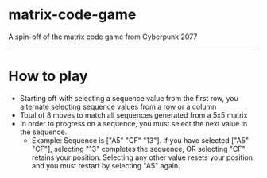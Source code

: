 # matrix-code-game

A spin-off of the matrix code game from Cyberpunk 2077

---
# How to play

- Starting off with selecting a sequence value from the first row, you alternate selecting sequence values from a row or a column
- Total of 8 moves to match all sequences generated from a 5x5 matrix
- In order to progress on a sequence, you must select the next value in the sequence.
  - Example: Sequence is ["A5" "CF" "13"]. If you have selected ["A5" "CF"], selecting "13" completes the sequence, OR selecting "CF" retains your position. Selecting any other value resets your position and you must restart by selecting "A5" again.
